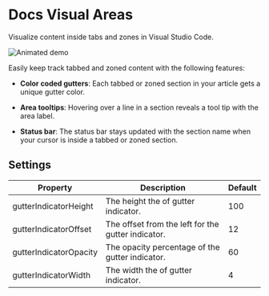 # Docs Visual Areas

Visualize content inside tabs and zones in Visual Studio Code.

![Animated demo](../resources/docs-visual-areas-demo.gif)

Easily keep track tabbed and zoned content with the following features:

- **Color coded gutters**: Each tabbed or zoned section in your article gets a unique gutter color.

- **Area tooltips**: Hovering over a line in a section reveals a tool tip with the area label.

- **Status bar**: The status bar stays updated with the section name when your cursor is inside a tabbed or zoned section.

## Settings

| Property               | Description                                        | Default |
| ---------------------- | -------------------------------------------------- | ------- |
| gutterIndicatorHeight  | The height the of gutter indicator.                | 100     |
| gutterIndicatorOffset  | The offset from the left for the gutter indicator. | 12      |
| gutterIndicatorOpacity | The opacity percentage of the gutter indicator.    | 60      |
| gutterIndicatorWidth   | The width the of gutter indicator.                 | 4       |


